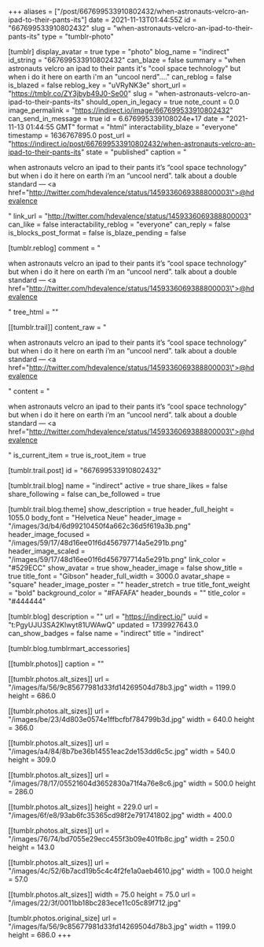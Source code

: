 +++
aliases = ["/post/667699533910802432/when-astronauts-velcro-an-ipad-to-their-pants-its"]
date = 2021-11-13T01:44:55Z
id = "667699533910802432"
slug = "when-astronauts-velcro-an-ipad-to-their-pants-its"
type = "tumblr-photo"

[tumblr]
display_avatar = true
type = "photo"
blog_name = "indirect"
id_string = "667699533910802432"
can_blaze = false
summary = "when astronauts velcro an ipad to their pants it's \"cool space technology\" but when i do it here on earth i'm an \"uncool nerd\"...."
can_reblog = false
is_blazed = false
reblog_key = "uVRyNK3e"
short_url = "https://tmblr.co/ZY3jbyb49J0-Se00"
slug = "when-astronauts-velcro-an-ipad-to-their-pants-its"
should_open_in_legacy = true
note_count = 0.0
image_permalink = "https://indirect.io/image/667699533910802432"
can_send_in_message = true
id = 6.676995339108024e+17
date = "2021-11-13 01:44:55 GMT"
format = "html"
interactability_blaze = "everyone"
timestamp = 1636767895.0
post_url = "https://indirect.io/post/667699533910802432/when-astronauts-velcro-an-ipad-to-their-pants-its"
state = "published"
caption = "<p>when astronauts velcro an ipad to their pants it&rsquo;s &ldquo;cool space technology&rdquo; but when i do it here on earth i&rsquo;m an &ldquo;uncool nerd&rdquo;. talk about a double standard — <a href=\"http://twitter.com/hdevalence/status/1459336069388800003\">@hdevalence</a></p>"
link_url = "http://twitter.com/hdevalence/status/1459336069388800003"
can_like = false
interactability_reblog = "everyone"
can_reply = false
is_blocks_post_format = false
is_blaze_pending = false

[tumblr.reblog]
comment = "<p>when astronauts velcro an ipad to their pants it’s “cool space technology” but when i do it here on earth i’m an “uncool nerd”. talk about a double standard — <a href=\"http://twitter.com/hdevalence/status/1459336069388800003\">@hdevalence</a></p>"
tree_html = ""

[[tumblr.trail]]
content_raw = "<p>when astronauts velcro an ipad to their pants it’s “cool space technology” but when i do it here on earth i’m an “uncool nerd”. talk about a double standard — <a href=\"http://twitter.com/hdevalence/status/1459336069388800003\">@hdevalence</a></p>"
content = "<p>when astronauts velcro an ipad to their pants it&rsquo;s &ldquo;cool space technology&rdquo; but when i do it here on earth i&rsquo;m an &ldquo;uncool nerd&rdquo;. talk about a double standard &mdash; <a href=\"http://twitter.com/hdevalence/status/1459336069388800003\">@hdevalence</a></p>"
is_current_item = true
is_root_item = true

[tumblr.trail.post]
id = "667699533910802432"

[tumblr.trail.blog]
name = "indirect"
active = true
share_likes = false
share_following = false
can_be_followed = true

[tumblr.trail.blog.theme]
show_description = true
header_full_height = 1055.0
body_font = "Helvetica Neue"
header_image = "/images/3d/b4/6d99210450f4a662c36d5f619a3b.png"
header_image_focused = "/images/59/17/48d16ee01f6d456797714a5e291b.png"
header_image_scaled = "/images/59/17/48d16ee01f6d456797714a5e291b.png"
link_color = "#529ECC"
show_avatar = true
show_header_image = false
show_title = true
title_font = "Gibson"
header_full_width = 3000.0
avatar_shape = "square"
header_image_poster = ""
header_stretch = true
title_font_weight = "bold"
background_color = "#FAFAFA"
header_bounds = ""
title_color = "#444444"

[tumblr.blog]
description = ""
url = "https://indirect.io/"
uuid = "t:PgyUJU3SA2Klwyt81UWAwQ"
updated = 1739927643.0
can_show_badges = false
name = "indirect"
title = "indirect"

[tumblr.blog.tumblrmart_accessories]

[[tumblr.photos]]
caption = ""

[[tumblr.photos.alt_sizes]]
url = "/images/fa/56/9c85677981d33fd14269504d78b3.jpg"
width = 1199.0
height = 686.0

[[tumblr.photos.alt_sizes]]
url = "/images/be/23/4d803e0574e1ffbcfbf784799b3d.jpg"
width = 640.0
height = 366.0

[[tumblr.photos.alt_sizes]]
url = "/images/a4/84/8b7be36b14551eac2de153dd6c5c.jpg"
width = 540.0
height = 309.0

[[tumblr.photos.alt_sizes]]
url = "/images/78/17/05521604d3652830a71f4a76e8c6.jpg"
width = 500.0
height = 286.0

[[tumblr.photos.alt_sizes]]
height = 229.0
url = "/images/6f/e8/93ab6fc35365cd98f2e791741802.jpg"
width = 400.0

[[tumblr.photos.alt_sizes]]
url = "/images/76/74/bd7055e29ecc455f3b09e401fb8c.jpg"
width = 250.0
height = 143.0

[[tumblr.photos.alt_sizes]]
url = "/images/4c/52/6b7acd19b5c4c4f2fe1a0aeb4610.jpg"
width = 100.0
height = 57.0

[[tumblr.photos.alt_sizes]]
width = 75.0
height = 75.0
url = "/images/22/3f/0011bb18bc283ece11c05c89f712.jpg"

[tumblr.photos.original_size]
url = "/images/fa/56/9c85677981d33fd14269504d78b3.jpg"
width = 1199.0
height = 686.0
+++
